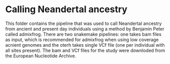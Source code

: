 # Calling Neandertal ancestry

This folder contains the pipeline that was used to call Neandertal ancestry from ancient and present day individuals using a method by Benjamin Peter called admixfrog. There are two snakemake pipelines: one takes bam files as input, which is recommended for admixfrog when using low coverage acnient genomes and the oterh takes single VCf file (one per individual with all sites present). The bam and VCf files for the study were downloded from the European Nucleotide Archive.

